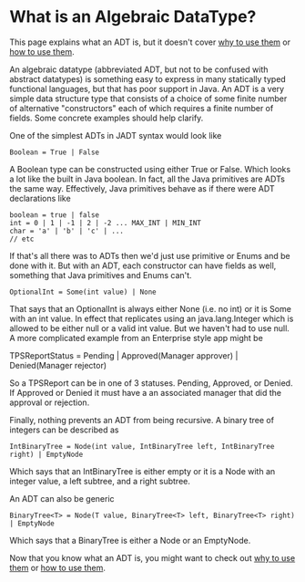 What is an Algebraic DataType?
==============================

This page explains what an ADT is, but it doesn't cover [why to use them](why_adt.html) or [how to use them](how_adt.html).

An algebraic datatype (abbreviated ADT, but not to be confused with abstract datatypes) is something easy to express in many statically typed functional languages, but that has poor support in Java. An ADT is a very simple data structure type that consists of a choice of some finite number of alternative "constructors" each of which requires a finite number of fields.  Some concrete examples should help clarify.

One of the simplest ADTs in JADT syntax would look like

    Boolean = True | False
    
A Boolean type can be constructed using either True or False. Which looks a lot like the built in Java boolean.  In fact, all the Java primitives are ADTs the same way.  Effectively, Java primitives behave as if there were ADT declarations like

    boolean = true | false    
    int = 0 | 1 | -1 | 2 | -2 ... MAX_INT | MIN_INT
    char = 'a' | 'b' | 'c' | ...
    // etc
    
If that's all there was to ADTs then we'd just use primitive or Enums and be done with it.  But with an ADT, each constructor can have fields as well, something that Java primitives and Enums can't.

    OptionalInt = Some(int value) | None
    
That says that an OptionalInt is always either None (i.e. no int) or it is Some with an int value.  In effect that replicates using an java.lang.Integer which is allowed to be either null or a valid int value. But we haven't had to use null.  A more complicated example from an Enterprise style app might be

   TPSReportStatus = Pending | Approved(Manager approver) | Denied(Manager rejector)
   
So a TPSReport can be in one of 3 statuses.  Pending, Approved, or Denied.  If Approved or Denied it must have a an associated manager that did the approval or rejection.

Finally, nothing prevents an ADT from being recursive.  A binary tree of integers can be described as

    IntBinaryTree = Node(int value, IntBinaryTree left, IntBinaryTree right) | EmptyNode
    
Which says that an IntBinaryTree is either empty or it is a Node with an integer value, a left subtree, and a right subtree.

An ADT can also be generic

    BinaryTree<T> = Node(T value, BinaryTree<T> left, BinaryTree<T> right) | EmptyNode

Which says that a BinaryTree<T> is either a Node<T> or an EmptyNode<T>.

Now that you know what an ADT is, you might want to check out [why to use them](why_adt.html) or [how to use them](how_adt.html).
